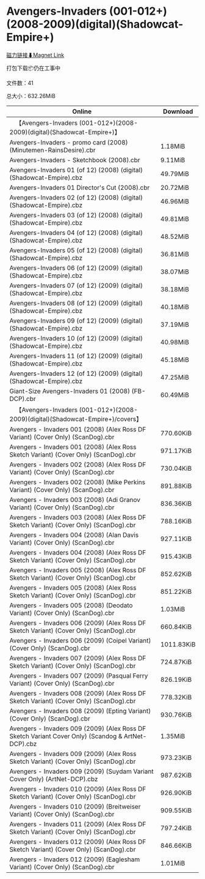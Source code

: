# Avengers-Invaders (001-012+)(2008-2009)(digital)(Shadowcat-Empire+)

[磁力链接⬇Magnet Link](magnet:?xt=urn:btih:27e76a6224e19ab057479a4959e231452d97bec6&dn=Avengers-Invaders%20%28001-012%2B%29%282008-2009%29%28digital%29%28Shadowcat-Empire%2B%29)

打包下载📦仍在工事中

文件数：41

总大小：632.26MiB

Online | Download
--- | ---
&emsp;【Avengers-Invaders (001-012+)(2008-2009)(digital)(Shadowcat-Empire+)】 | 
Avengers-Invaders  - promo card (2008) (Minutemen-RainsDesire).cbr | 1.18MiB
Avengers-Invaders - Sketchbook (2008).cbr | 9.11MiB
Avengers-Invaders 01 (of 12) (2008) (digital) (Shadowcat-Empire).cbz | 49.79MiB
Avengers-Invaders 01 Director's Cut (2008).cbr | 20.72MiB
Avengers-Invaders 02 (of 12) (2008) (digital) (Shadowcat-Empire).cbz | 46.96MiB
Avengers-Invaders 03 (of 12) (2008) (digital) (Shadowcat-Empire).cbz | 49.81MiB
Avengers-Invaders 04 (of 12) (2008) (digital) (Shadowcat-Empire).cbz | 48.52MiB
Avengers-Invaders 05 (of 12) (2008) (digital) (Shadowcat-Empire).cbz | 36.81MiB
Avengers-Invaders 06 (of 12) (2009) (digital) (Shadowcat-Empire).cbz | 38.07MiB
Avengers-Invaders 07 (of 12) (2009) (digital) (Shadowcat-Empire).cbz | 38.18MiB
Avengers-Invaders 08 (of 12) (2009) (digital) (Shadowcat-Empire).cbz | 40.18MiB
Avengers-Invaders 09 (of 12) (2009) (digital) (Shadowcat-Empire).cbz | 37.19MiB
Avengers-Invaders 10 (of 12) (2009) (digital) (Shadowcat-Empire).cbz | 40.98MiB
Avengers-Invaders 11 (of 12) (2009) (digital) (Shadowcat-Empire).cbz | 45.18MiB
Avengers-Invaders 12 (of 12) (2009) (digital) (Shadowcat-Empire).cbz | 47.25MiB
Giant-Size Avengers-Invaders 01 (2008) (FB-DCP).cbr | 60.49MiB
&emsp;【Avengers-Invaders (001-012+)(2008-2009)(digital)(Shadowcat-Empire+)/covers】 | 
Avengers - Invaders 001 (2008) (Alex Ross DF Variant) (Cover Only) (ScanDog).cbr | 770.60KiB
Avengers - Invaders 001 (2008) (Alex Ross Sketch Variant) (Cover Only) (ScanDog).cbr | 971.17KiB
Avengers - Invaders 002 (2008) (Alex Ross DF Variant) (Cover Only) (ScanDog).cbr | 730.04KiB
Avengers - Invaders 002 (2008) (Mike Perkins Variant) (Cover Only) (ScanDog).cbr | 891.88KiB
Avengers - Invaders 003 (2008) (Adi Granov Variant) (Cover Only) (ScanDog).cbr | 836.36KiB
Avengers - Invaders 003 (2008) (Alex Ross DF Sketch Variant) (Cover Only) (ScanDog).cbr | 788.16KiB
Avengers - Invaders 004 (2008) (Alan Davis Variant) (Cover Only) (ScanDog).cbr | 927.11KiB
Avengers - Invaders 004 (2008) (Alex Ross DF Sketch Variant) (Cover Only) (ScanDog).cbr | 915.43KiB
Avengers - Invaders 005 (2008) (Alex Ross DF Sketch Variant) (Cover Only) (ScanDog).cbr | 852.62KiB
Avengers - Invaders 005 (2008) (Alex Ross Sketch Variant) (Cover Only) (ScanDog).cbr | 851.22KiB
Avengers - Invaders 005 (2008) (Deodato Variant) (Cover Only) (ScanDog).cbr | 1.03MiB
Avengers - Invaders 006 (2009) (Alex Ross DF Sketch Variant) (Cover Only) (ScanDog).cbr | 660.84KiB
Avengers - Invaders 006 (2009) (Coipel Variant) (Cover Only) (ScanDog).cbr | 1011.83KiB
Avengers - Invaders 007 (2009) (Alex Ross DF Sketch Variant) (Cover Only) (ScanDog).cbr | 724.87KiB
Avengers - Invaders 007 (2009) (Pasqual Ferry Variant) (Cover Only) (ScanDog).cbr | 826.19KiB
Avengers - Invaders 008 (2009) (Alex Ross DF Sketch Variant) (Cover Only) (ScanDog).cbr | 778.32KiB
Avengers - Invaders 008 (2009) (Epting Variant) (Cover Only) (ScanDog).cbr | 930.76KiB
Avengers - Invaders 009 (2009) (Alex Ross DF Sketch Variant Cover Only) (Scandog & ArtNet-DCP).cbz | 1.35MiB
Avengers - Invaders 009 (2009) (Alex Ross Sketch Variant) (Cover Only) (ScanDog).cbr | 973.23KiB
Avengers - Invaders 009 (2009) (Suydam Variant Cover Only) (ArtNet-DCP).cbz | 987.62KiB
Avengers - Invaders 010 (2009) (Alex Ross DF Sketch Variant) (Cover Only) (ScanDog).cbr | 926.90KiB
Avengers - Invaders 010 (2009) (Breitweiser Variant) (Cover Only) (ScanDog).cbr | 909.55KiB
Avengers - Invaders 011 (2009) (Alex Ross DF Sketch Variant) (Cover Only) (ScanDog).cbr | 797.24KiB
Avengers - Invaders 012 (2009) (Alex Ross DF Sketch Variant) (Cover Only) (ScanDog).cbr | 846.66KiB
Avengers - Invaders 012 (2009) (Eaglesham Variant) (Cover Only) (ScanDog).cbr | 1.01MiB